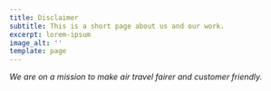 ```yaml
---
title: Disclaimer
subtitle: This is a short page about us and our work.
excerpt: lorem-ipsum
image_alt: ''
template: page
---
```

*We are on a mission to make air travel fairer and customer friendly.*
